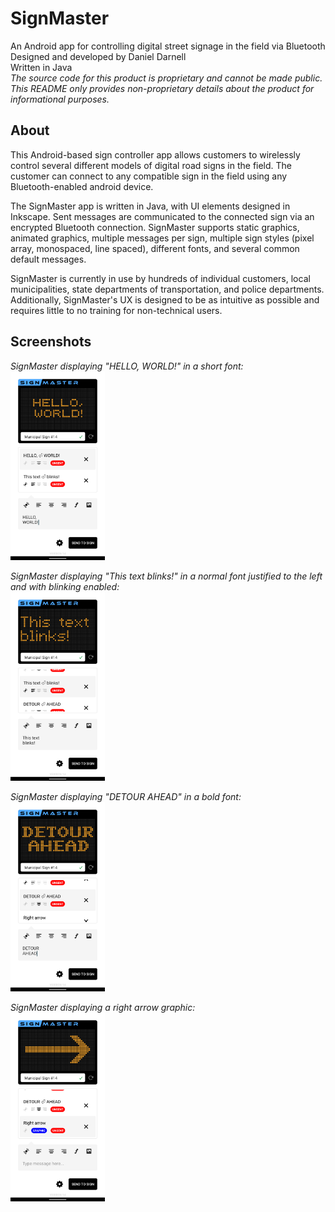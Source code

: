 # SignMaster
An Android app for controlling digital street signage in the field via Bluetooth  
Designed and developed by Daniel Darnell  
Written in Java  
*The source code for this product is proprietary and cannot be made public. This README only provides non-proprietary details about the product for informational purposes.*

## About
This Android-based sign controller app allows customers to wirelessly control several different models of digital road signs in the field. The customer can connect to any compatible sign in the field using any Bluetooth-enabled android device.
  
The SignMaster app is written in Java, with UI elements designed in Inkscape. Sent messages are communicated to the connected sign via an encrypted Bluetooth connection. SignMaster supports static graphics, animated graphics, multiple messages per sign, multiple sign styles (pixel array, monospaced, line spaced), different fonts, and several common default messages.
  
SignMaster is currently in use by hundreds of individual customers, local municipalities, state departments of transportation, and police departments. Additionally, SignMaster's UX is designed to be as intuitive as possible and requires little to no training for non-technical users.

## Screenshots
*SignMaster displaying "HELLO, WORLD!" in a short font:*   
<img src="/img/page1.png" width="30%">  
  
*SignMaster displaying "This text blinks!" in a normal font justified to the left and with blinking enabled:*  
<img src="/img/page2.png" width="30%">  
  
*SignMaster displaying "DETOUR AHEAD" in a bold font:*  
<img src="/img/page3.png" width="30%">  
  
*SignMaster displaying a right arrow graphic:*  
<img src="/img/page4.png" width="30%">

